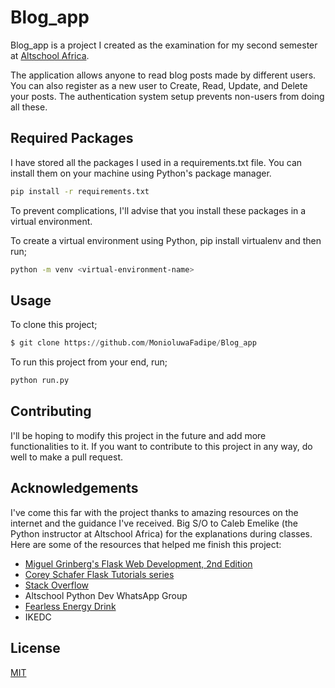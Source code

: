 # Blog_app

Blog_app is a project I created as the examination for my second semester at [Altschool Africa](https://altschoolafrica.com/).

The application allows anyone to read blog posts made by different users. You can also register as a new user to Create, Read, Update, and Delete your posts. The authentication system setup prevents non-users from doing all these. 

## Required Packages

I have stored all the packages I used in a requirements.txt file. You can install them on your machine using Python's package manager.

```bash
pip install -r requirements.txt

```
To prevent complications, I'll advise that you install these packages in a virtual environment. 

To create a virtual environment using Python, pip install virtualenv and then run;
```bash
python -m venv <virtual-environment-name>

```


## Usage
To clone this project;

```python
$ git clone https://github.com/MonioluwaFadipe/Blog_app

```
To run this project from your end, run;
```bash
python run.py

```


## Contributing
I'll be hoping to modify this project in the future and add more functionalities to it. If you want to contribute to this project in any way, do well to make a pull request.


## Acknowledgements
I've come this far with the project thanks to amazing resources on the internet and the guidance I've received. Big S/O to Caleb Emelike (the Python instructor at Altschool Africa) for the explanations during classes.
Here are some of the resources that helped me finish this project:
- [Miguel Grinberg's Flask Web Development, 2nd Edition](https://www.oreilly.com/library/view/flask-web-development/9781491991725/)
- [Corey Schafer Flask Tutorials series](https://youtube.com/playlist?list=PL-osiE80TeTs4UjLw5MM6OjgkjFeUxCYH)
- [Stack Overflow](https://stackoverflow.com/)
- Altschool Python Dev WhatsApp Group
- [Fearless Energy Drink](https://www.ritefoodsltd.com/fearless-energy-drinks/)
- IKEDC

## License
[MIT](https://choosealicense.com/licenses/mit/)

